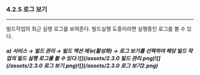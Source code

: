 ### 4.2.5 로그 보기

---

빌드작업의 최근 실행 로그를 보여준다. 빌드실행 도중이라면 실행중인 로그를 볼 수 있다.

##### **a\) 서비스 **→** 빌드 관리 **→ 빌드 액션 메뉴\(활성화\) → 로그 보기를** 선택하여 해당 빌드 작업의 빌드 실행 로그를 볼 수 있다.**![](/assets/2.3.0 빌드 관리.png)![](/assets/2.3.0 로그 보기.png)![](/assets/2.3.0 로그 보기2.png)



